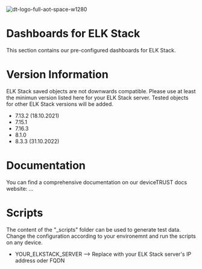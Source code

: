 ![dt-logo-full-aot-space-w1280](https://user-images.githubusercontent.com/83282694/116271495-5219b100-a780-11eb-9e1a-f929d2e3cbdc.png)
# Dashboards for ELK Stack
This section contains our pre-configured dashboards for ELK Stack.

# Version Information
ELK Stack saved objects are not downwards compatible. Please use at least the minimun version listed here for your ELK Stack server. Tested objects for other ELK Stack versions will be added.
- 7.13.2 (18.10.2021)
- 7.15.1
- 7.16.3
- 8.1.0
- 8.3.3 (31.10.2022)

# Documentation
You can find a comprehensive documentation on our deviceTRUST docs website: ...

# Scripts
The content of the "_scripts" folder can be used to generate test data. Change the configuration according to your environemnt and run the scripts on any device.
- YOUR_ELKSTACK_SERVER --> Replace with your ELK Stack server's IP address oder FQDN